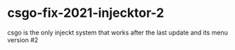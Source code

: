 # csgo-fix-2021-injecktor-2
csgo is the only injeckt system that works after the last update and its menu version #2
